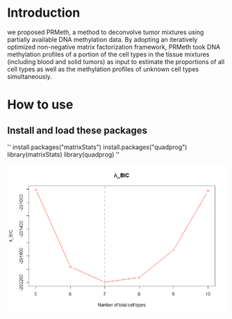 # Introduction
we proposed PRMeth, a method to deconvolve tumor mixtures using partially available DNA methylation data. By adopting an iteratively optimized non-negative matrix factorization framework, PRMeth took DNA methylation profiles of a portion of the cell types in the tissue mixtures (including blood and solid tumors) as input to estimate the proportions of all cell types as well as the methylation profiles of unknown cell types simultaneously.
# How to use
## Install and load these packages
''
    install.packages("matrixStats")
    install.packages("quadprog")
    library(matrixStats)
    library(quadprog)
''

![](https://github.com/hedingqin/PRMeth/blob/main/PRMeth/picture/optimalK.png)
